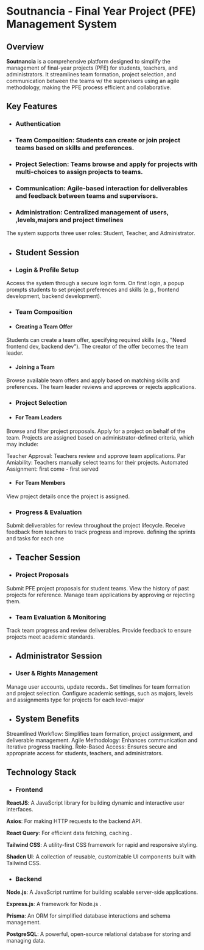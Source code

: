 # Soutnancia - Final Year Project (PFE) Management System

## Overview

**Soutnancia** is a comprehensive platform designed to simplify the management of final-year projects (PFE) for students, teachers, and administrators. It streamlines team formation, project selection, and communication between the teams w/ the supervisors using an agile methodology, making the PFE process efficient and collaborative.

## Key Features

- ### Authentication
- ### Team Composition: Students can create or join project teams based on skills and preferences.
- ### Project Selection: Teams browse and apply for projects with multi-choices to assign projects to teams.
- ### Communication: Agile-based interaction for deliverables and feedback between teams and supervisors.
- ### Administration: Centralized management of users, ,levels,majors and project timelines

The system supports three user roles: Student, Teacher, and Administrator.

- ## Student Session
- ### Login & Profile Setup

Access the system through a secure login form.
On first login, a popup prompts students to set project preferences and skills (e.g., frontend development, backend development).

- ### Team Composition
- #### Creating a Team Offer

Students can create a team offer, specifying required skills (e.g., "Need frontend dev, backend dev").
The creator of the offer becomes the team leader.

- #### Joining a Team

Browse available team offers and apply based on matching skills and preferences.
The team leader reviews and approves or rejects applications.

- ### Project Selection
- #### For Team Leaders

Browse and filter project proposals.
Apply for a project on behalf of the team.
Projects are assigned based on administrator-defined criteria, which may include:

Teacher Approval: Teachers review and approve team applications.
Par Amiability: Teachers manually select teams for their projects.
Automated Assignment: first come - first served

- #### For Team Members

View project details once the project is assigned.

- ### Progress & Evaluation

Submit deliverables for review throughout the project lifecycle.
Receive feedback from teachers to track progress and improve.
defining the sprints and tasks for each one

- ## Teacher Session
- ### Project Proposals

Submit PFE project proposals for student teams.
View the history of past projects for reference.
Manage team applications by approving or rejecting them.

- ### Team Evaluation & Monitoring

Track team progress and review deliverables.
Provide feedback to ensure projects meet academic standards.

- ## Administrator Session
- ### User & Rights Management

Manage user accounts, update records..
Set timelines for team formation and project selection.
Configure academic settings, such as majors, levels and assignments type for projects for each level-major 


- ## System Benefits

Streamlined Workflow: Simplifies team formation, project assignment, and deliverable management.
Agile Methodology: Enhances communication and iterative progress tracking.
Role-Based Access: Ensures secure and appropriate access for students, teachers, and administrators.

## Technology Stack

- ### Frontend
**ReactJS**: A JavaScript library for building dynamic and interactive user interfaces.

**Axios**: For making HTTP requests to the backend API.

**React Query**: For efficient data fetching, caching..

**Tailwind CSS**: A utility-first CSS framework for rapid and responsive styling.

**Shadcn UI**: A collection of reusable, customizable UI components built with Tailwind CSS.

- ### Backend
**Node.js**: A JavaScript runtime for building scalable server-side applications.

**Express.js**: A framework for Node.js .

**Prisma**: An ORM for simplified database interactions and schema management.

**PostgreSQL**: A powerful, open-source relational database for storing and managing data.
